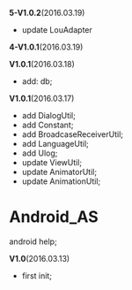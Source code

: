 **5-V1.0.2**(2016.03.19)
* update LouAdapter

**4-V1.0.1**(2016.03.19)

**V1.0.1**(2016.03.18)
* add: db;

**V1.0.1**(2016.03.17)
* add DialogUtil;
* add Constant;
* add BroadcaseReceiverUtil;
* add LanguageUtil;
* add Ulog;
* update ViewUtil;
* update AnimatorUtil;
* update AnimationUtil;


# Android_AS
android help;

**V1.0**(2016.03.13)
* first init;
